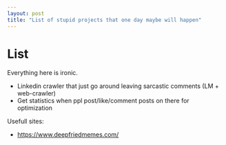 ```yaml
---
layout: post
title: "List of stupid projects that one day maybe will happen"
---
```

# List 
Everything here is ironic.

- Linkedin crawler that just go around leaving sarcastic comments (LM + web-crawler)
- Get statistics when ppl post/like/comment posts on there for optimization

Usefull sites:  
- https://www.deepfriedmemes.com/
